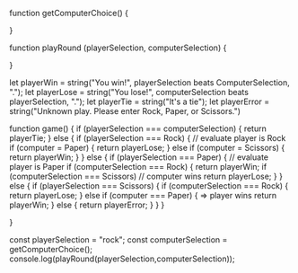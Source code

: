 function getComputerChoice() {

}

function playRound (playerSelection, computerSelection) {

}


let playerWin = string("You win!", playerSelection beats ComputerSelection, ".");
let playerLose = string("You lose!", computerSelection beats playerSelection, ".");
let playerTie = string("It's a tie");
let playerError = string("Unknown play. Please enter Rock, Paper, or Scissors.")

function game() {
 if (playerSelection === computerSelection) {
    return playerTie;
 } else {
 if (playerSelection === Rock) { // evaluate player is Rock
    if (computer = Paper) {
        return playerLose;
    } else if (computer = Scissors) {
        return playerWin;
    }
    } else {
 if (playerSelection === Paper) { // evaluate player is Paper
    if (computerSelection === Rock) {
        return playerWin;
    if (computerSelection === Scissors) // computer wins
        return playerLose;
    }
    } else {
if (playerSelection === Scissors) {
    if (computerSelection === Rock) {
        return playerLose;
    } else if (computer === Paper) { => player wins
        return playerWin;
    } else {
        return playerError;
    }
    }
 }

}


const playerSelection = "rock";
const computerSelection = getComputerChoice();
console.log(playRound(playerSelection,computerSelection));
